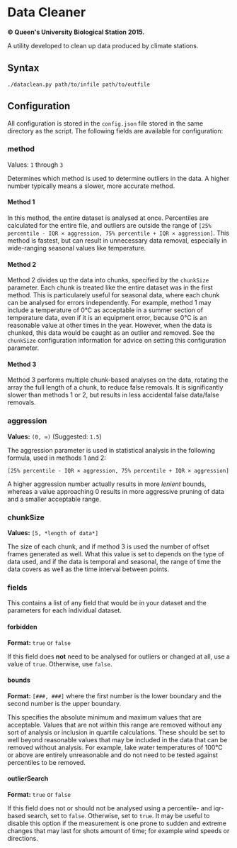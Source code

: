# Data Cleaner
**© Queen's University Biological Station 2015.**

A utility developed to clean up data produced by climate stations.

## Syntax

    ./dataclean.py path/to/infile path/to/outfile

## Configuration

All configuration is stored in the `config.json` file stored in the same directory as the script. The following fields are available for configuration:

### method

Values: `1` through `3`

Determines which method is used to determine outliers in the data. A higher number typically means a slower, more accurate method.

#### Method 1

In this method, the entire dataset is analysed at once. Percentiles are calculated for the entire file, and outliers are outside the range of `[25% percentile - IQR × aggression, 75% percentile + IQR × aggression]`. This method is fastest, but can result in unnecessary data removal, especially in wide-ranging seasonal values like temperature.

#### Method 2

Method 2 divides up the data into chunks, specified by the `chunkSize` parameter. Each chunk is treated like the entire dataset was in the first method. This is particularely useful for seasonal data, where each chunk can be analysed for errors independently. For example, method 1 may include a temperature of 0°C as acceptable in a summer section of temperature data, even if it is an equipment error, because 0°C is an reasonable value at other times in the year. However, when the data is chunked, this data would be caught as an outlier and removed. See the `chunkSize` configuration information for advice on setting this configuration parameter.

#### Method 3

Method 3 performs multiple chunk-based analyses on the data, rotating the array the full length of a chunk, to reduce false removals. It is significantly slower than methods 1 or 2, but results in less accidental false data/false removals.

### aggression

**Values:** `(0, ∞)` (Suggested: `1.5`)

The aggression parameter is used in statistical analysis in the following formula, used in methods 1 and 2: 

    [25% percentile - IQR × aggression, 75% percentile + IQR × aggression]

A higher aggression number actually results in more *lenient* bounds, whereas a value approaching 0 results in more aggressive pruning of data and a smaller acceptable range.

### chunkSize

**Values:** `[5, *length of data*]`

The size of each chunk, and if method 3 is used the number of offset frames generated as well. What this value is set to depends on the type of data used, and if the data is temporal and seasonal, the range of time the data covers as well as the time interval between points.

### fields

This contains a list of any field that would be in your dataset and the parameters for each individual dataset.

#### forbidden

**Format:** `true` or `false`

If this field does **not** need to be analysed for outliers or changed at all, use a value of `true`. Otherwise, use `false`.

#### bounds

**Format:** `[###, ###]` where the first number is the lower boundary and the second number is the upper boundary.

This specifies the absolute minimum and maximum values that are acceptable. Values that are not within this range are removed without any sort of analysis or inclusion in quartile calculations. These should be set to well beyond reasonable values that may be included in the data that can be removed without analysis. For example, lake water temperatures of 100°C or above are entirely unreasonable and do not need to be tested against percentiles to be removed.

#### outlierSearch

**Format:** `true` or `false`

If this field does not or should not be analysed using a percentile- and iqr-based search, set to `false`. Otherwise, set to `true`. It may be useful to disable this option if the measurement is one prone to sudden and extreme changes that may last for shots amount of time; for example wind speeds or directions.